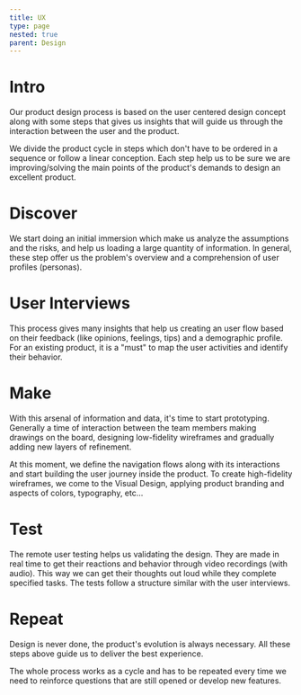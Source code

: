 ```yaml
---
title: UX
type: page
nested: true
parent: Design
---
```


# Intro

Our product design process is based on the user centered design concept along with some steps that gives us insights that will guide us through the interaction between the user and the product.

We divide the product cycle in steps which don't have to be ordered in a sequence or follow a linear conception. Each step help us to be sure we are improving/solving the main points of the product's demands to design an excellent product.

# Discover

We start doing an initial immersion which make us analyze the assumptions and the risks, and help us loading a large quantity of information. In general, these step offer us the problem's overview and a comprehension of user profiles (personas).

# User Interviews

This process gives many insights that help us creating an user flow based on their feedback (like opinions, feelings, tips) and a demographic profile. For an existing product, it is a "must" to map the user activities and identify their behavior.

# Make

With this arsenal of information and data, it's time to start prototyping. Generally a time of interaction between the team members making drawings on the board, designing low-fidelity wireframes and gradually adding new layers of refinement.

At this moment, we define the navigation flows along with its interactions and start building the user journey inside the product. To create high-fidelity wireframes, we come to the Visual Design, applying product branding and aspects of colors, typography, etc...

# Test

The remote user testing helps us validating the design. They are made in real time to get their reactions and behavior through video recordings (with audio). This way we can get their thoughts out loud while they complete specified tasks. The tests follow a structure similar with the user interviews.

# Repeat
Design is never done, the product's evolution is always necessary. All these steps above guide us to deliver the best experience.

The whole process works as a cycle and has to be repeated every time we need to reinforce questions that are still opened or develop new features.

